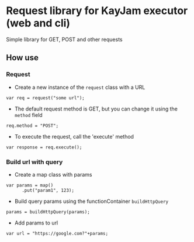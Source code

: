 # Request library for KayJam executor (web and cli)
Simple library for GET, POST and other requests

## How use

### Request
- Create a new instance of the `request` class with a URL
```
var req = request("some url");
```

- The default request method is GET, but you can change it using the `method` field
```
req.method = "POST";
```

- To execute the request, call the 'execute' method
```
var response = req.execute();
```

### Build url with query
- Create a map class with params
```
var params = map()
      .put("param1", 123);
```
- Build query params using the functionContainer `buildHttpQuery`
```
params = buildHttpQuery(params);
```
- Add params to url
```
var url = "https://google.com?"+params;
```
